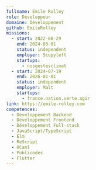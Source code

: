 ```yaml
---
fullname: Emile Rolley
role: Développeur
domaine: Développement
github: EmileRolley
missions:
  - start: 2022-08-29
    end: 2024-03-01
    status: independent
    employer: Scopyleft
    startups:
      - nosgestesclimat
  - start: 2024-07-19
    end: 2026-01-01
    status: independent
    employer: Malt
    startups:
      - france.nation.verte.agir
link: https://emile-rolley.com
competences:
  - Développement Backend
  - Développement Frontend
  - Développement Full-stack
  - JavaScript/TypeScript
  - Elm
  - ReScript
  - OCaml
  - Publicodes
  - Flutter
---
```

